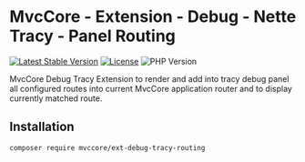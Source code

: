 # MvcCore - Extension - Debug - Nette Tracy - Panel Routing

[![Latest Stable Version](https://img.shields.io/badge/Stable-v5.0.13-brightgreen.svg?style=plastic)](https://github.com/mvccore/ext-debug-tracy-routing/releases)
[![License](https://img.shields.io/badge/License-BSD%203-brightgreen.svg?style=plastic)](https://mvccore.github.io/docs/mvccore/5.0.0/LICENSE.md)
![PHP Version](https://img.shields.io/badge/PHP->=5.4-brightgreen.svg?style=plastic)

MvcCore Debug Tracy Extension to render and add into tracy debug panel all configured routes into current MvcCore application router and to display currently matched route.

## Installation
```shell
composer require mvccore/ext-debug-tracy-routing
```
